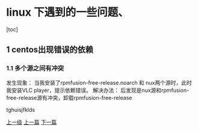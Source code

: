 # linux 下遇到的一些问题、
[toc]

## 1 centos出现错误的依赖
### 1.1 多个源之间有冲突
发生现象：
当我安装了rpmfusion-free-release.noarch 和 nux两个源时，此时我安装VLC player，提示依赖错误。
解决办法：
后发现是nux源和rpmfusion-free-release源有冲突，卸载rpmfusion-free-release


tghuisjfklds






































[上一级](base.md)
[上一篇](command.md)
[下一篇](process.md)
